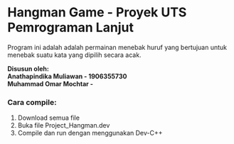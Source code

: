 # Hangman Game - Proyek UTS Pemrograman Lanjut

Program ini adalah adalah permainan menebak huruf yang bertujuan untuk menebak suatu kata yang dipilih secara acak. 

**Disusun oleh:**</br>
**Anathapindika Muliawan - 1906355730** </br>
**Muhammad Omar Mochtar -** 

### Cara compile:
1. Download semua file
2. Buka file Project_Hangman.dev
3. Compile dan run dengan menggunakan Dev-C++

